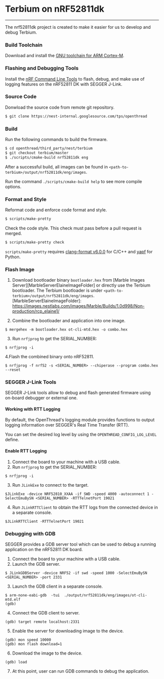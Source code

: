 # Terbium on nRF52811dk
---
The nrf52811dk project is created to make it easier for us to develop and debug Terbium.

### Build Toolchain

Download and install the [GNU toolchain for ARM Cortex-M][gnu-toolchain].

[gnu-toolchain]: https://developer.arm.com/tools-and-software/open-source-software/developer-tools/gnu-toolchain/gnu-rm

### Flashing and Debugging Tools

Install the [nRF Command Line Tools][nRF-Command-Line-Tools] to flash, debug, and make use of logging features on the nRF52811 DK with SEGGER J-Link.

[nRF-Command-Line-Tools]: https://www.nordicsemi.com/Software-and-Tools/Development-Tools/nRF-Command-Line-Tools

### Source Code
Donwload the source code from remote git repository.
```bash
$ git clone https://nest-internal.googlesource.com/tps/openthread
```

### Build
Run the following commands to build the firmware.
```bash
$ cd openthread/third_party/nest/terbium
$ git checkout terbium/master
$ ./scripts/cmake-build nrf52811dk eng
```
After a successful build, all images can be found in `<path-to-terbium>/output/nrf52811dk/eng/images`.

Run the command `./scripts/cmake-build help` to see more compile options.

### Format and Style

Reformat code and enforce code format and style.
```bash
$ scripts/make-pretty
```

Check the code style. This check must pass before a pull request is merged.
```bash
$ scripts/make-pretty check
```

`scripts/make-pretty` requires [clang-format v6.0.0](http://releases.llvm.org/download.html#6.0.0) for C/C++ and [yapf](https://github.com/google/yapf) for Python.

### Flash Image

1. Download bootloader binary `bootloader.hex` from [Marble Images Server][MarbleServerElaineImageFolder] or directly use the Terbium bootloader. The Terbium bootloader is under `<path-to-terbium>/output/nrf52811dk/eng/images`.
[MarbleServerElaineImageFolder]: https://images.nestlabs.com/images/Marble/Builds/1.0d998/Non-production/rcp_elaine1/

2. Combine the bootloader and application into one image.
```
$ mergehex -m bootloader.hex ot-cli-mtd.hex -o combo.hex
```

3. Run `nrfjprog` to get the SERIAL_NUMBER:
```
$ nrfjprog -i
```

4.Flash the combined binary onto nRF52811.
```
$ nrfjprog -f nrf52 -s <SERIAL_NUMBER> --chiperase --program combo.hex --reset
```

### SEGGER J-Link Tools
SEGGER J-Link tools allow to debug and flash generated firmware using on-board debugger or external one.

#### Working with RTT Logging
By default, the OpenThread's logging module provides functions to output logging
information over SEGGER's Real Time Transfer (RTT).

You can set the desired log level by using the `OPENTHREAD_CONFIG_LOG_LEVEL` define.

#### Enable RTT Logging

1. Connect the board to your machine with a USB cable.
2. Run `nrfjprog` to get the SERIAL_NUMBER:
```
$ nrfjprog -i
```

3. Run `JLinkExe` to connect to the target.
```
$JLinkExe -device NRF52810_XXAA -if SWD -speed 4000 -autoconnect 1 -SelectEmuBySN <SERIAL_NUMBER> -RTTTelnetPort 19021
```

4. Run `JLinkRTTClient` to obtain the RTT logs from the connected device in a separate console.
```
$JLinkRTTClient -RTTTelnetPort 19021
```

### Debugging with GDB
SEGGER provides a GDB server tool which can be used to debug a running application on the nRF52811 DK board.

1. Connect the board to your machine with a USB cable.
2. Launch the GDB server.
```
$ JLinkGDBServer -device NRF52 -if swd -speed 1000 -SelectEmuBySN <SERIAL_NUMBER> -port 2331
```

3. Launch the GDB client in a separate console.
```
$ arm-none-eabi-gdb  -tui  ./output/nrf52811dk/eng/images/ot-cli-mtd.elf
(gdb)
```

4. Connect the GDB client to server.
```
(gdb) target remote localhost:2331
```

5. Enable the server for downloading image to the device.
```
(gdb) mon speed 10000
(gdb) mon flash download=1
```

6. Download the image to the device.
```
(gdb) load
```

7. At this point, user can run GDB commands to debug the application.
